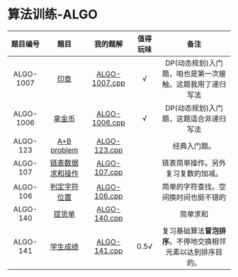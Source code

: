 # 算法训练-ALGO

| 题目编号 | 题目 | 我的题解 | 值得玩味 |备注|
|:---:|:---:|:---:|:---:|:---:|
|ALGO-1007|[印章](https://lx.lanqiao.cn/problem.page?gpid=T3002)|[ALGO-1007.cpp](./ALGO-1007.cpp)| √ | DP(动态规划)入门题，咱也是第一次接触。这题我用了递归写法 |  
|ALGO-1006|[拿金币](https://lx.lanqiao.cn/problem.page?gpid=T3000)|[ALGO-1006.cpp](./ALGO-1006.cpp)| √ | DP(动态规划)入门题，这题适合非递归写法 |  
|ALGO-123|[A+B problem](https://www.dotcpp.com/oj/problem1586.html)|[ALGO-123.cpp](./ALGO-123.cpp)|  | 经典入门题。 |
|ALGO-107|[链表数据求和操作](https://www.dotcpp.com/oj/problem1585.html)|[ALGO-107.cpp](./ALGO-107.cpp)|  | 链表简单操作。另外复习复数的加减。 |
|ALGO-106|[判定字符位置](https://www.dotcpp.com/oj/problem1584.html)|[ALGO-106.cpp](./ALGO-106.cpp)|  | 简单的字符查找。空间换时间也挺不错的 |
|ALGO-140|[提货单](https://www.dotcpp.com/oj/problem1597.html)|[ALGO-140.cpp](./ALGO-140.cpp)|  | 简单求和 |
|ALGO-141|[学生成绩](https://www.dotcpp.com/oj/problem1598.html)|[ALGO-141.cpp](./ALGO-141.cpp)| 0.5√ | 复习基础算法**冒泡排序**。不停地交换相邻元素以达到排序目的。 |